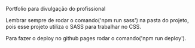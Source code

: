 Portfolio para divulgação do profissional

Lembrar sempre de rodar o comando('npm run sass') na pasta do projeto, 
pois esse projeto utiliza o SASS para trabalhar no CSS.

Para fazer o deploy no github pages rodar o comando('npm run deploy').

